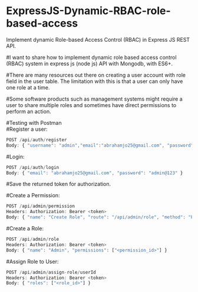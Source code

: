 ﻿# ExpressJS-Dynamic-RBAC-role-based-access
Implement dynamic Role-based Access Control (RBAC) in Express JS REST API.

#I want to share how to implement dynamic role based access control (RBAC) system in express js (node js) API with Mongodb, with ES6+.

#There are many resources out there on creating a user account with role field in the user table. The limitation with this is that a user can only have one role at a time.

#Some software products such as management systems might require a user to share multiple roles and sometimes have direct permissions to perform an action.

#Testing with Postman  
#Register a user:  

 ```js
POST /api/auth/register  
Body: { "username": "admin","email":"abrahamjo25@gmail.com", "password": "admin@123" }  
```

#Login:  
```js
POST /api/auth/login  
Body: { "email": "abrahamjo25@gmail.com", "password": "admin@123" }
``` 
#Save the returned token for authorization.  

#Create a Permission:  

```js
POST /api/admin/permission  
Headers: Authorization: Bearer <token>  
Body: { "name": "Create Role", "route": "/api/admin/role", "method": "POST" }  
```
#Create a Role:  
 ```js
POST /api/admin/role  
Headers: Authorization: Bearer <token>  
Body: { "name": "Admin", "permissions": ["<permission_id>"] }  
```
#Assign Role to User:  
```js
POST /api/admin/assign-role/userId  
Headers: Authorization: Bearer <token>  
Body: { "roles": ["<role_id>"] }
```
